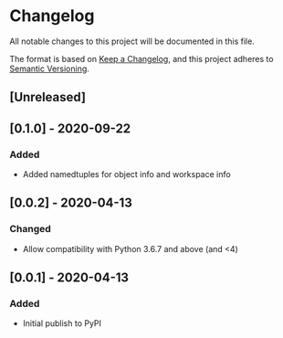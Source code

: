 # Changelog

All notable changes to this project will be documented in this file.

The format is based on [Keep a Changelog](https://keepachangelog.com/en/1.0.0/),
and this project adheres to [Semantic Versioning](https://semver.org/spec/v2.0.0.html).

## [Unreleased]

## [0.1.0] - 2020-09-22

### Added
- Added namedtuples for object info and workspace info

## [0.0.2] - 2020-04-13

### Changed
- Allow compatibility with Python 3.6.7 and above (and <4)

## [0.0.1] - 2020-04-13

### Added
- Initial publish to PyPI
